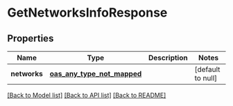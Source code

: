 # GetNetworksInfoResponse
## Properties

| Name | Type | Description | Notes |
|------------ | ------------- | ------------- | -------------|
| **networks** | [**oas_any_type_not_mapped**](.md) |  | [default to null] |

[[Back to Model list]](../README.md#documentation-for-models) [[Back to API list]](../README.md#documentation-for-api-endpoints) [[Back to README]](../README.md)

